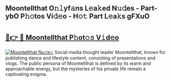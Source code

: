 ## Moontellthat O𝚗𝚕yf𝚊ns L𝚎a𝚔ed N𝚞𝚍es - Part-ybO P𝚑𝚘tos Vi𝚍𝚎o - H𝚘𝚝 Part L𝚎a𝚔s gFXuO

# <h2><a href="http://kfcxhgx.oniu.top/?m=Moontellthat">🔗👉 🔴 Moontellthat P𝚑ot𝚘𝚜 V𝚒d𝚎o</a></h2>

[![Moontellthat Nu𝚍e𝚜](https://i.imgur.com/0qMVB7G.gif)](http://kfcxhgx.oniu.top/?m=Moontellthat)
Social media thought leader Moontellthat, known for publishing dance and lifestyle content, consisting of presentations and vlogs. The public persona of Moontellthat is defined by its warm and approachable energy, but the mysteries of his private life remain a captivating enigma.  
